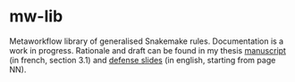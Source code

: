 # mw-lib
Metaworkflow library of generalised Snakemake rules. Documentation is a work in progress. Rationale and draft can be found in my thesis [manuscript](https://www.dropbox.com/s/fzd1haofzpm7w4u/these_2019_09_17.pdf?dl=0) (in french, section 3.1) and [defense slides](https://www.dropbox.com/s/2avh0set0akq62m/slides.pdf?dl=0) (in english, starting from page NN).
